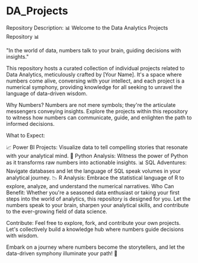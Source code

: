 # DA_Projects
Repository Description:
📊 Welcome to the Data Analytics Projects Repository 📊

"In the world of data, numbers talk to your brain, guiding decisions with insights."    

This repository hosts a curated collection of individual projects related to Data Analytics, meticulously crafted by [Your Name]. It's a space where numbers come alive, conversing with your intellect, and each project is a numerical symphony, providing knowledge for all seeking to unravel the language of data-driven wisdom.

Why Numbers?
Numbers are not mere symbols; they're the articulate messengers conveying insights. Explore the projects within this repository to witness how numbers can communicate, guide, and enlighten the path to informed decisions.

What to Expect:

📈 Power BI Projects: Visualize data to tell compelling stories that resonate with your analytical mind.
🐍 Python Analysis: Witness the power of Python as it transforms raw numbers into actionable insights.
📊 SQL Adventures: Navigate databases and let the language of SQL speak volumes in your analytical journey.
📉 R Analysis: Embrace the statistical language of R to explore, analyze, and understand the numerical narratives.
Who Can Benefit:
Whether you're a seasoned data enthusiast or taking your first steps into the world of analytics, this repository is designed for you. Let the numbers speak to your brain, sharpen your analytical skills, and contribute to the ever-growing field of data science.

Contribute:
Feel free to explore, fork, and contribute your own projects. Let's collectively build a knowledge hub where numbers guide decisions with wisdom.

Embark on a journey where numbers become the storytellers, and let the data-driven symphony illuminate your path! 🚀
